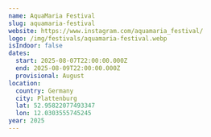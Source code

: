 ```yaml
---
name: AquaMaria Festival
slug: aquamaria-festival
website: https://www.instagram.com/aquamaria_festival/
logo: /img/festivals/aquamaria-festival.webp
isIndoor: false
dates:
  start: 2025-08-07T22:00:00.000Z
  end: 2025-08-09T22:00:00.000Z
  provisional: August
location:
  country: Germany
  city: Plattenburg
  lat: 52.95822077493347
  lon: 12.0303555745245
year: 2025
---
```

